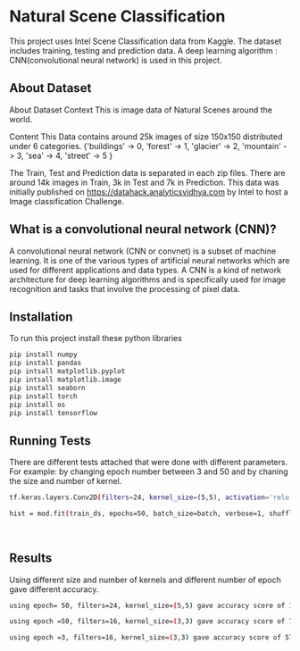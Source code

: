 # Natural Scene Classification

This project uses Intel Scene Classification data from Kaggle. The dataset includes training, testing and prediction data. A deep learning algorithm : CNN(convolutional neural network) is used in this project. 



## About Dataset
About Dataset
Context
This is image data of Natural Scenes around the world.

Content
This Data contains around 25k images of size 150x150 distributed under 6 categories.
{'buildings' -> 0,
'forest' -> 1,
'glacier' -> 2,
'mountain' -> 3,
'sea' -> 4,
'street' -> 5 }

The Train, Test and Prediction data is separated in each zip files. There are around 14k images in Train, 3k in Test and 7k in Prediction.
This data was initially published on https://datahack.analyticsvidhya.com by Intel to host a Image classification Challenge.


## What is a convolutional neural network (CNN)?
A convolutional neural network (CNN or convnet) is a subset of machine learning. It is one of the various types of artificial neural networks which are used for different applications and data types. A CNN is a kind of network architecture for deep learning algorithms and is specifically used for image recognition and tasks that involve the processing of pixel data.

## Installation

To run this project install these python libraries

```bash
pip install numpy 
pip install pandas
pip intsall matplotlib.pyplot
pip intsall matplotlib.image
pip install seaborn
pip install torch
pip install os
pip install tensorflow
```
    
## Running Tests

There are different tests attached that were done with different parameters. For example: by changing epoch number between 3 and 50 and by chaning the size and number of kernel.

```bash
tf.keras.layers.Conv2D(filters=24, kernel_size=(5,5), activation='relu', padding='same')

hist = mod.fit(train_ds, epochs=50, batch_size=batch, verbose=1, shuffle=shuff, validation_data=val_ds, callbacks=[earlystop, lr])
   
 
```


## Results
Using different size and number of kernels and different number of epoch gave different accuracy.
```bash
using epoch= 50, filters=24, kernel_size=(5,5) gave accuracy score of 17%
```
```bash
using epoch =50, filters=16, kernel_size=(3,3) gave accuracy score of 75%
```
```bash
using epoch =3, filters=16, kernel_size=(3,3) gave accuracy score of 57%
```
